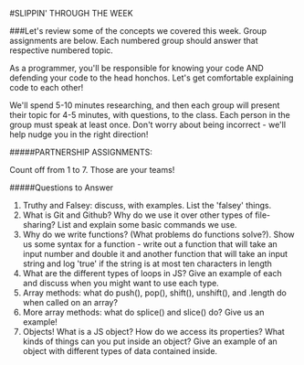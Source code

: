 #SLIPPIN' THROUGH THE WEEK

###Let's review some of the concepts we covered this week.
Group assignments are below. Each numbered group should answer that respective numbered topic.

As a programmer, you'll be responsible for knowing your code AND defending your code to the head honchos. Let's get comfortable explaining code to each other!

We'll spend 5-10 minutes researching, and then each group will present their topic for 4-5 minutes, with questions, to the class. Each person in the group must speak at least once. Don't worry about being incorrect - we'll help nudge you in the right direction!


#####PARTNERSHIP ASSIGNMENTS:

Count off from 1 to 7.  Those are your teams!


#####Questions to Answer
1. Truthy and Falsey: discuss, with examples. List the 'falsey' things.
2. What is Git and Github? Why do we use it over other types of file-sharing? List and explain some basic commands we use.
3. Why do we write functions? (What problems do functions solve?). Show us some syntax for a function - write out a function that will take an input number and double it and another function that will take an input string and log 'true' if the string is at most ten characters in length
4. What are the different types of loops in JS? Give an example of each and discuss when you might want to use each type.
5. Array methods: what do push(), pop(), shift(), unshift(), and .length do when called on an array?
6. More array methods: what do splice() and slice() do? Give us an example!
7. Objects! What is a JS object? How do we access its properties? What kinds of things can you put inside an object? Give an example of an object with different types of data contained inside.
